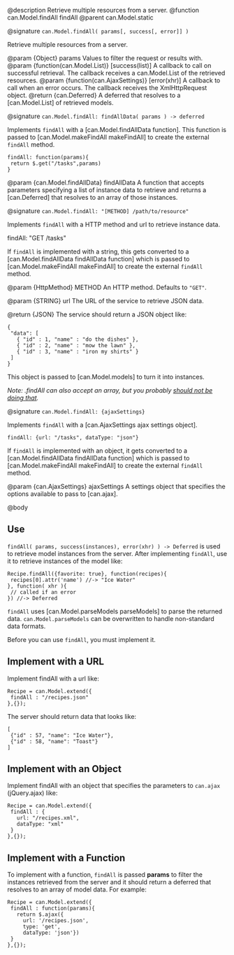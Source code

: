 @description Retrieve multiple resources from a server.
@function can.Model.findAll findAll
@parent can.Model.static

@signature `can.Model.findAll( params[, success[, error]] )`

Retrieve multiple resources from a server.

@param {Object} params Values to filter the request or results with.
@param {function(can.Model.List)} [success(list)] A callback to call on successful retrieval. The callback receives
a can.Model.List of the retrieved resources.
@param {function(can.AjaxSettings)} [error(xhr)] A callback to call when an error occurs. The callback receives the
XmlHttpRequest object.
@return {can.Deferred} A deferred that resolves to a [can.Model.List] of retrieved models.


@signature `can.Model.findAll: findAllData( params ) -> deferred`

Implements `findAll` with a [can.Model.findAllData function]. This function
is passed to [can.Model.makeFindAll makeFindAll] to create the external
`findAll` method.

```
findAll: function(params){
 return $.get("/tasks",params)
}
```

@param {can.Model.findAllData} findAllData A function that accepts parameters
specifying a list of instance data to retrieve and returns a [can.Deferred]
that resolves to an array of those instances.

@signature `can.Model.findAll: "[METHOD] /path/to/resource"`

Implements `findAll` with a HTTP method and url to retrieve instance data.

   findAll: "GET /tasks"

If `findAll` is implemented with a string, this gets converted to
a [can.Model.findAllData findAllData function]
which is passed to [can.Model.makeFindAll makeFindAll] to create the external
`findAll` method.

@param {HttpMethod} METHOD An HTTP method. Defaults to `"GET"`.

@param {STRING} url The URL of the service to retrieve JSON data.

@return {JSON} The service should return a JSON object like:

```
{
 "data": [
   { "id" : 1, "name" : "do the dishes" },
   { "id" : 2, "name" : "mow the lawn" },
   { "id" : 3, "name" : "iron my shirts" }
 ]
}
```

This object is passed to [can.Model.models] to turn it into instances.

_Note: .findAll can also accept an array, but you
probably [should not be doing that](http://haacked.com/archive/2008/11/20/anatomy-of-a-subtle-json-vulnerability.aspx)._


@signature `can.Model.findAll: {ajaxSettings}`

Implements `findAll` with a [can.AjaxSettings ajax settings object].

```
findAll: {url: "/tasks", dataType: "json"}
```

If `findAll` is implemented with an object, it gets converted to
a [can.Model.findAllData findAllData function]
which is passed to [can.Model.makeFindAll makeFindAll] to create the external
`findAll` method.

@param {can.AjaxSettings} ajaxSettings A settings object that
specifies the options available to pass to [can.ajax].

@body

## Use

`findAll( params, success(instances), error(xhr) ) -> Deferred` is used to retrieve model
instances from the server. After implementing `findAll`, use it to retrieve instances of the model
like:

```
Recipe.findAll({favorite: true}, function(recipes){
 recipes[0].attr('name') //-> "Ice Water"
}, function( xhr ){
 // called if an error
}) //-> Deferred
```

`findAll` uses [can.Model.parseModels parseModels] to parse the returned data. `can.Model.parseModels` 
can be overwritten to handle non-standard data formats.

Before you can use `findAll`, you must implement it.

## Implement with a URL

Implement findAll with a url like:

```
Recipe = can.Model.extend({
 findAll : "/recipes.json"
},{});
```

The server should return data that looks like:

```
[
 {"id" : 57, "name": "Ice Water"},
 {"id" : 58, "name": "Toast"}
]
```

## Implement with an Object

Implement findAll with an object that specifies the parameters to
`can.ajax` (jQuery.ajax) like:

```
Recipe = can.Model.extend({
 findAll : {
   url: "/recipes.xml",
   dataType: "xml"
 }
},{});
```

## Implement with a Function

To implement with a function, `findAll` is passed __params__ to filter
the instances retrieved from the server and it should return a
deferred that resolves to an array of model data. For example:

```
Recipe = can.Model.extend({
 findAll : function(params){
   return $.ajax({
     url: '/recipes.json',
     type: 'get',
     dataType: 'json'})
 }
},{});
```
